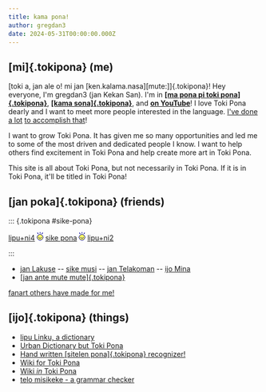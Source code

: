 ```yaml
---
title: kama pona!
author: gregdan3
date: 2024-05-31T00:00:00.000Z
---
```


## [mi]{.tokipona} (me)

[toki a, jan ale o! mi jan [ken.kalama.nasa][mute:]]{.tokipona}! Hey everyone, I'm gregdan3 (jan Kekan San). I'm in **[[ma pona pi toki pona]{.tokipona}](https://discord.gg/mapona)**, **[[kama sona]{.tokipona}](https://discord.gg/ChC6qtVsSE)**, and **[on YouTube](https://www.youtube.com/@gregdan3d)**! I love Toki Pona dearly and I want to meet more people interested in the language. [I've done](https://www.youtube.com/@gregdan3d) [a lot](./lipu/) [to accomplish that](./sona/)!

I want to grow Toki Pona. It has given me so many opportunities and led me to some of the most driven and dedicated people I know. I want to help others find excitement in Toki Pona and help create more art in Toki Pona.

This site is all about Toki Pona, but not necessarily in Toki Pona. If it is in Toki Pona, it'll be titled in Toki Pona!

## [jan poka]{.tokipona} (friends)

<style>
#sike-pona { text-align: center; font-size: 1.5em; }
#sike-pona img {
vertical-align: bottom;
animation: sway .7s infinite forwards linear;
transform-origin: 50% 90%;
image-rendering: pixelated;
padding-left: 0.5em;
padding-right: 0.5em;
height: 1.2em;
}
@keyframes sway {
0% { transform: rotate(0deg); }
25% { transform: rotate(10deg); }
75% { transform: rotate(-10deg); }
100% { transform: rotate(0); }
}
</style>

::: {.tokipona #sike-pona}

[lipu+ni4](https://sike.pona.la/jan/jan%20Kekan%20San/prev.html)
<img src="tokipona.png" alt="toki pona" />
[sike pona](https://sike.pona.la)
<img src="tokipona.png" alt="toki pona" />
[lipu+ni2](https://sike.pona.la/jan/jan%20Kekan%20San/prev.html)

:::

- [jan Lakuse](https://raacz.neocities.org/tokipona) -- [sike musi](https://datakinds.github.io/toki-pona/) -- [jan Telakoman](https://joelthomastr.github.io/tokipona/README_si) -- [ijo Mina](https://ap5.dev/tokipona)
- [[jan ante mute mute]{.tokipona}](https://sona.pona.la/wiki/Personal_Sites)

[fanart others have made for me!](./fanart.md)

<!-- [secret presentations!](./toki/) -->

## [ijo]{.tokipona} (things)

- [lipu Linku, a dictionary](https://linku.la)
- [Urban Dictionary but Toki Pona](https://kijetesantakalu.com/)
- [Hand written [sitelen pona]{.tokipona} recognizer!](https://ilo-like.bucketfish.me/)
- [Wiki for Toki Pona](https://sona.pona.la/wiki/Main_Page)
- [Wiki _in_ Toki Pona](https://wikipesija.org/wiki/lipu_open)
- [telo misikeke - a grammar checker](https://telo-misikeke.gitlab.io/)
